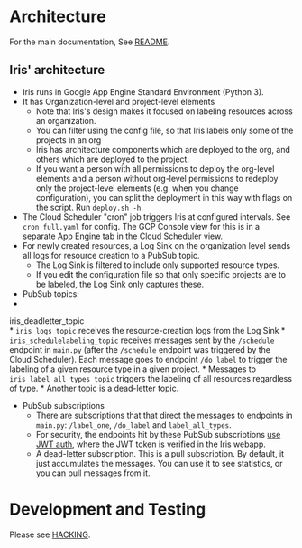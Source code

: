 # Architecture

For the main documentation, See [README](./README.md).

## Iris' architecture
* Iris runs in Google App Engine Standard Environment (Python 3).
* It has Organization-level and project-level elements
  * Note that Iris's design makes it focused on labeling resources across an  organization.
  * You can filter using the config file, so that Iris labels only some of the   projects in an org 
  * Iris has architecture components which are deployed to  the org, and others which are deployed to  the project.
  * If you want a person with all permissions to deploy the org-level elements and a person without org-level permissions to redeploy only the project-level elements (e.g. when you change configuration), you can split the deployment in this way  with flags on the script. Run `deploy.sh -h`.
* The Cloud Scheduler "cron" job triggers Iris at configured intervals. See `cron_full.yaml` for config. The GCP Console view for this is in a separate App Engine tab in the Cloud Scheduler view.
* For newly created resources, a Log Sink on the organization level sends all logs for resource creation to a PubSub topic.
    * The Log Sink is filtered to include only supported resource types.
    * If you edit the configuration file so that only specific projects are to be labeled, the Log Sink only captures these.
* PubSub topics:
*  

iris_deadletter_topic	 
    * `iris_logs_topic`  receives the resource-creation logs from the Log Sink
    * `iris_schedulelabeling_topic`  receives messages sent by the `/schedule` endpoint in `main.py` (after the `/schedule` endpoint was triggered by the Cloud Scheduler). Each message goes to endpoint `/do_label` to trigger the labeling of a given resource type in a given project.
    * Messages to `iris_label_all_types_topic` triggers the labeling of all resources regardless of type.
    * Another topic is a dead-letter topic.
* PubSub subscriptions
    * There are subscriptions that that  direct the messages to  endpoints  in `main.py`: `/label_one`, `/do_label` and `label_all_types`.
    * For security, the endpoints hit by these PubSub subscriptions [use JWT auth](https://cloud.google.com/pubsub/docs/authenticate-push-subscriptions), where the JWT token is verified in the Iris webapp.
    * A dead-letter subscription. This is a pull subscription. By default, it just accumulates the messages. You can use it to see statistics, or you can pull messages from it.

# Development and Testing
Please see [HACKING](./HACKING.md).
 